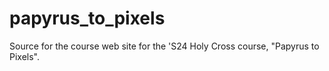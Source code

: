 # papyrus_to_pixels

Source for the course web site for the 'S24 Holy Cross course, "Papyrus to Pixels".
